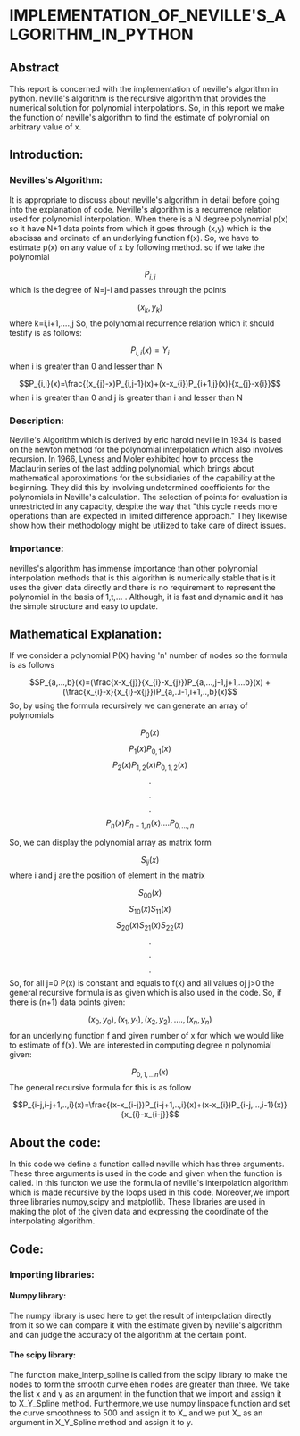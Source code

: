 # IMPLEMENTATION_OF_NEVILLE'S_ALGORITHM_IN_PYTHON

## Abstract
This report is concerned with the implementation of neville's algorithm in python. neville's algorithm is the recursive algorithm that provides the numerical solution for polynomial interpolations. So, in this report we make the function of neville's algorithm to find the estimate of polynomial on arbitrary value of x.

## Introduction:
### Nevilles's Algorithm:
It is appropriate to discuss about neville's algorithm in detail before going into the explanation of code. Neville's algorithm is a recurrence relation used for polynomial interpolation. When there is a N degree polynomial p(x) so it have N+1 data points from which it goes through (x,y) which is the abscissa and ordinate of an underlying function f(x). So, we have to estimate p(x) on any value of x by following method.
so if we take the polynomial

$$P_{i,j}$$ 
which is the degree of N=j-i and passes through the points


$$(x_{k},y_{k})$$
where k=i,i+1,....,j
So, the polynomial recurrence relation which it should testify is as follows:

$$P_{i,i}(x)=Y_{i}$$
when i is greater than 0 and lesser than N

$$P_{i,j}(x)=\frac{(x_{j}-x)P_{i,j-1}(x)+(x-x_{i})P_{i+1,j}(x)}{x_{j}-x{i}}$$
when i is greater than 0 and j is greater than i and lesser than N

### Description:
Neville's Algorithm which is derived by eric harold neville in 1934 is based on the newton method for the polynomial interpolation which also involves recursion. In 1966, Lyness and Moler exhibited how to process the Maclaurin series of the last adding polynomial, which brings about mathematical approximations for the subsidiaries of the capability at the beginning. They did this by involving undetermined coefficients for the polynomials in Neville's calculation. The selection of points for evaluation is unrestricted in any capacity, despite the way that "this cycle needs more operations than are expected in limited difference approach." They likewise show how their methodology might be utilized to take care of direct issues.

### Importance:
nevilles's algorithm has immense importance than other polynomial interpolation methods that is this algorithm is numerically stable that is it uses the given data directly and there is no requirement to represent the polynomial in the basis of 1,t,... . Although, it is fast and dynamic and it has the simple structure and easy to update.

## Mathematical Explanation:
If we consider a polynomial P(X) having 'n' number of nodes so the formula is as follows

$$P_{a,...,b}(x)=(\frac{x-x_{j}}{x_{i}-x_{j}})P_{a,...,j-1,j+1,...b}(x) + (\frac{x_{i}-x}{x_{i}-x{j}})P_{a,..i-1,i+1,..,b}(x)$$
So, by using the formula recursively we can generate an array of polynomials

$$P_{0}(x)$$
$$P_{1}(x)P_{0,1}(x)$$
$$P_{2}(x)P_{1,2}(x)P_{0,1,2}(x)$$
$$.$$
$$.$$
$$.$$
$$P_{n}(x)P_{n-1,n}(x)....P_{0,...,n}$$

So, we can display the polynomial array as matrix form

$$S_{ij}(x)$$
where i and j are the position of element in the matrix

$$S_{00}(x)$$
$$S_{10}(x)S_{11}(x)$$
$$S_{20}(x)S_{21}(x)S_{22}(x)$$
$$.$$
$$.$$
$$.$$
So, for all j=0 P(x) is constant and equals to f(x) and all values oj j>0 the general recursive formula is as given which is also used in the code. So, if there is (n+1) data points given:

$$(x_{0},y_{0}),(x_{1},y_{1}),(x_{2},y_{2}),....,(x_{n},y_{n})$$
for an underlying function f and given number of x for which we would like to estimate of f(x). We are interested in computing degree n polynomial given:

$$P_{0,1,...n}(x)$$
The general recursive formula for this is as follow

$$$$

$$P_{i-j,i-j+1,..,i}(x)=\frac{(x-x_{i-j})P_{i-j+1,..,i}(x)+(x-x_{i})P_{i-j,...,i-1}(x)}{x_{i}-x_{i-j}}$$

## About the code:
In this code we define a function called neville which has three arguments. These three arguments is used in the code and given when the function is called. In this functon we use the formula of neville's interpolation algorithm which is made recursive by the loops used in this code. Moreover,we import three libraries numpy,scipy and matplotlib. These libraries are used in making the plot of the given data and expressing the coordinate of the interpolating algorithm.

## Code:
### Importing libraries:
#### Numpy library:
The numpy library is used here to get the result of interpolation directly from it so we can compare it with the estimate given by neville's algorithm and can judge the accuracy of the algorithm at the certain point.
#### The scipy library:
The function make_interp_spline is called from the scipy library to make the nodes to form the smooth curve ehen nodes are greater than three. We take the list x and y as an argument in the function that we import and assign it to X_Y_Spline method. Furthermore,we use numpy linspace function and set the curve smoothness to 500 and assign it to X_ and we put X_ as an argument in X_Y_Spline method and assign it to y.
